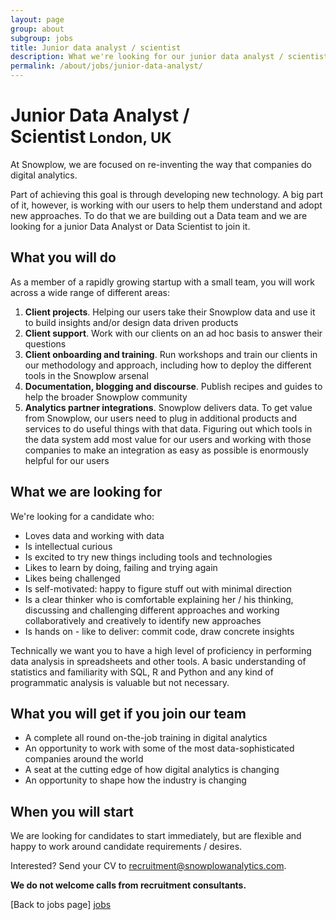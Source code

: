 ```yaml
---
layout: page
group: about
subgroup: jobs
title: Junior data analyst / scientist
description: What we're looking for our junior data analyst / scientist
permalink: /about/jobs/junior-data-analyst/
---
```


<h1>Junior Data Analyst / Scientist<small>&nbsp;London, UK</small></h1>

At Snowplow, we are focused on re-inventing the way that companies do digital analytics.

Part of achieving this goal is through developing new technology. A big part of it, however, is working with our users to help them understand and adopt new approaches. To do that we are building out a Data team and we are looking for a junior Data Analyst or Data Scientist to join it.

## What you will do

As a member of a rapidly growing startup with a small team, you will work across a wide range of different areas:

1. **Client projects**. Helping our users take their Snowplow data and use it to build insights and/or design data driven products
2. **Client support**. Work with our clients on an ad hoc basis to answer their questions
3. **Client onboarding and training**. Run workshops and train our clients in our methodology and approach, including how to deploy the different tools in the Snowplow arsenal
4. **Documentation, blogging and discourse**. Publish recipes and guides to help the broader Snowplow community
5. **Analytics partner integrations**. Snowplow delivers data. To get value from Snowplow, our users need to plug in additional products and services to do useful things with that data. Figuring out which tools in the data system add most value for our users and working with those companies to make an integration as easy as possible is enormously helpful for our users

## What we are looking for

We're looking for a candidate who:

* Loves data and working with data
* Is intellectual curious
* Is excited to try new things including tools and technologies  
* Likes to learn by doing, failing and trying again
* Likes being challenged
* Is self-motivated: happy to figure stuff out with minimal direction
* Is a clear thinker who is comfortable explaining her / his thinking, discussing and challenging different approaches and working collaboratively and creatively to identify new approaches
* Is hands on - like to deliver: commit code, draw concrete insights

Technically we want you to have a high level of proficiency in performing data analysis in spreadsheets and other tools. A basic understanding of statistics and familiarity with SQL, R and Python and any kind of programmatic analysis is valuable but not necessary.

## What you will get if you join our team

* A complete all round on-the-job training in digital analytics
* An opportunity to work with some of the most data-sophisticated companies around the world
* A seat at the cutting edge of how digital analytics is changing
* An opportunity to shape how the industry is changing

## When you will start

We are looking for candidates to start immediately, but are flexible and happy to work around candidate requirements / desires.

Interested? Send your CV to recruitment@snowplowanalytics.com.

<strong>We do not welcome calls from recruitment consultants.</strong>

[Back to jobs page] [jobs]

[jobs]: /about/jobs/
